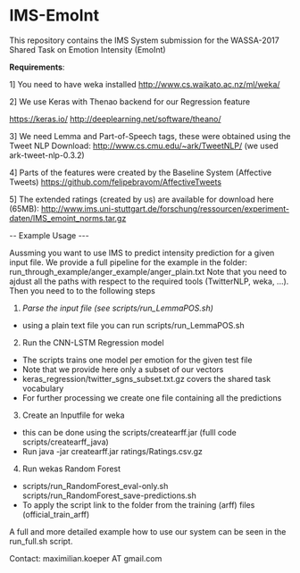 # IMS-EmoInt
This repository contains the IMS System submission for the WASSA-2017 Shared Task on Emotion Intensity (EmoInt)


**Requirements**:

1] You need to have weka installed
http://www.cs.waikato.ac.nz/ml/weka/

2] We use Keras with Thenao backend for our Regression feature

https://keras.io/
http://deeplearning.net/software/theano/

3] We need Lemma and Part-of-Speech tags, these were obtained using the Tweet NLP 
Download: http://www.cs.cmu.edu/~ark/TweetNLP/ (we used ark-tweet-nlp-0.3.2) 

4] Parts of the features were created by the Baseline System (Affective Tweets)
https://github.com/felipebravom/AffectiveTweets

5] The extended ratings (created by us) are available for download here (65MB):
http://www.ims.uni-stuttgart.de/forschung/ressourcen/experiment-daten/IMS_emoint_norms.tar.gz



-- Example Usage ---

Aussming you want to use IMS to predict intensity prediction for a given input file.
We provide a full pipeline for the example in the folder:
run_through_example/anger_example/anger_plain.txt
Note that you need to ajdust all the paths with respect to the required tools (TwitterNLP, weka, ...).
Then you need to to the following steps
1) *Parse the input file (see scripts/run_LemmaPOS.sh)*
  - using a plain text file you can run scripts/run_LemmaPOS.sh
2) Run the CNN-LSTM Regression model
  - The scripts trains one model per emotion for the given test file
  - Note that we provide here only a subset of our vectors
  - keras_regression/twitter_sgns_subset.txt.gz covers the shared task vocabulary
  - For further processing we create one file containing all the predictions
3) Create an Inputfile for weka
  - this can be done using the scripts/createarff.jar (fulll code scripts/createarff_java)
  - Run java -jar createarff.jar <parsedFile> <inputfile w.Ratings> ratings/Ratings.csv.gz <CNN-LSTM output>
4) Run wekas Random Forest
 - scripts/run_RandomForest_eval-only.sh scripts/run_RandomForest_save-predictions.sh
 - To apply the script link to the folder from the training (arff) files (official_train_arff)
   
A full and more detailed example how to use our system can be seen in the run_full.sh script. 

Contact: maximilian.koeper AT gmail.com
